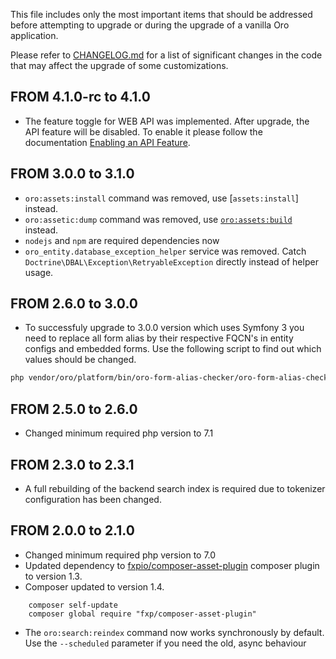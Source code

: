 This file includes only the most important items that should be addressed before attempting to upgrade or during the upgrade of a vanilla Oro application.

Please refer to [CHANGELOG.md](CHANGELOG.md) for a list of significant changes in the code that may affect the upgrade of some customizations.

## FROM 4.1.0-rc to 4.1.0

* The feature toggle for WEB API was implemented. After upgrade, the API feature will be disabled.
To enable it please follow the documentation [Enabling an API Feature](https://doc.oroinc.com/api/enabling-api-feature/).

## FROM 3.0.0 to 3.1.0
* `oro:assets:install` command was removed, use [`assets:install`] instead.
* `oro:assetic:dump` command was removed, use [`oro:assets:build`](src/Oro/Bundle/AssetBundle/README.md) instead.
* `nodejs` and `npm` are required dependencies now
* `oro_entity.database_exception_helper` service was removed. Catch `Doctrine\DBAL\Exception\RetryableException` directly instead of helper usage.

## FROM 2.6.0 to 3.0.0
* To successfuly upgrade to 3.0.0 version which uses Symfony 3 you need to replace all form alias by their respective FQCN's in entity configs and embedded forms.
Use the following script to find out which values should be changed.
```bash
php vendor/oro/platform/bin/oro-form-alias-checker/oro-form-alias-checker
```

## FROM 2.5.0 to 2.6.0
* Changed minimum required php version to 7.1

## FROM 2.3.0 to 2.3.1
* A full rebuilding of the backend search index is required due to tokenizer configuration has been changed.

## FROM 2.0.0 to 2.1.0
* Changed minimum required php version to 7.0
* Updated dependency to [fxpio/composer-asset-plugin](https://github.com/fxpio/composer-asset-plugin) composer plugin to version 1.3.
* Composer updated to version 1.4.

```
    composer self-update
    composer global require "fxp/composer-asset-plugin"
```
* The `oro:search:reindex` command now works synchronously by default. Use the `--scheduled` parameter if you need the old, async behaviour
